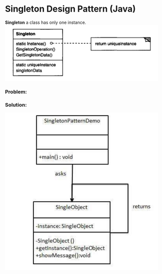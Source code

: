 # Singleton Design Pattern (Java)
**Singleton** a class has only one instance.
![](https://github.com/shamy1st/design-pattern-singleton/blob/main/uml.png)
### Problem:

### Solution:
![](https://github.com/shamy1st/design-pattern-singleton/blob/main/uml-solution.png)
